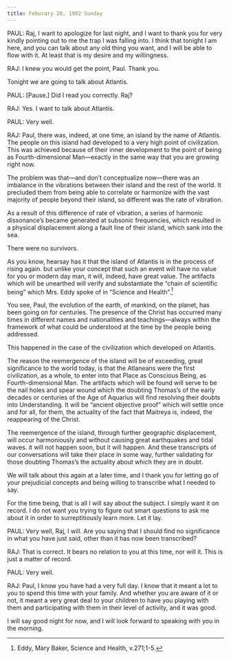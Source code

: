```yaml
---
title: Feburary 28, 1982 Sunday
---
```


PAUL: Raj, I want to apologize for last night, and I want to thank you for very
kindly pointing out to me the trap I was falling into. I think that tonight I
am here, and you can talk about any old thing you want, and I will be able to
flow with it. At least that is my desire and my willingness.

RAJ: I knew you would get the point, Paul. Thank you.

Tonight we are going to talk about Atlantis.

PAUL: [Pause.] Did I read you correctly. Raj?

RAJ: Yes. I want to talk about Atlantis.

PAUL: Very well.

RAJ: Paul, there was, indeed, at one time, an island by the name of Atlantis.
The people on this island had developed to a very high point of civilization.
This was achieved because of their inner development to the point of being as
Fourth-dimensional Man—exactly in the same way that you are growing right now.

The problem was that—and don’t conceptualize now—there was an imbalance in the
vibrations between their island and the rest of the world. It precluded them
from being able to correlate or harmonize with the vast majority of people
beyond their island, so different was the rate of vibration.

As a result of this difference of rate of vibration, a series of harmonic
dissonance’s became generated at subsonic frequencies, which resulted in a
physical displacement along a fault line of their island, which sank into the
sea.

There were no survivors.

As you know, hearsay has it that the island of Atlantis is in the process of
rising again. but unlike your concept that such an event will have no value for
you or modern day man, it will, indeed, have great value. The artifacts which
will be unearthed will verify and substantiate the “chain of scientific being”
which Mrs. Eddy spoke of in “Science and Health”.[^1]

You see, Paul, the evolution of the earth, of mankind, on the planet, has been
going on for centuries. The presence of the Christ has occurred many times in
different names and nationalities and teachings—always within the framework of
what could be understood at the time by the people being addressed.

This happened in the case of the civilization which developed on Atlantis.

The reason the reemergence of the island will be of exceeding, great
significance to the world today, is that the Atlaneans were the first
civilization, as a whole, to enter into that Place as Conscious Being, as
Fourth-dimensional Man. The artifacts which will be found will serve to be the
nail holes and spear wound which the doubting Thomas’s of the early decades or
centuries of the Age of Aquarius will find resolving their doubts into
Understanding. It will be “ancient objective proof” which will settle once and
for all, for them, the actuality of the fact that Maitreya is, indeed, the
reappearing of the Christ.

The reemergence of the island, through further geographic displacement, will
occur harmoniously and without causing great earthquakes and tidal waves. it
will not happen soon, but it will happen. And these transcripts of our
conversations will take their place in some way, further validating for those
doubting Thomas’s the actuality about which they are in doubt.

We will talk about this again at a later time, and I thank you for letting go
of your prejudicial concepts and being willing to transcribe what I needed to
say.

For the time being, that is all I will say about the subject. I simply want it
on record. I do not want you trying to figure out smart questions to ask me
about it in order to surreptitiously learn more. Let it lay.

PAUL: Very well, Raj, I will. Are you saying that I should find no significance
in what you have just said, other than it has now been transcribed?

RAJ: That is correct. It bears no relation to you at this time, nor will it.
This is just a matter of record.

PAUL: Very well.

RAJ: Paul, I know you have had a very full day. I know that it meant a lot to
you to spend this time with your family. And whether you are aware of it or
not, it meant a very great deal to your children to have you playing with them
and participating with them in their level of activity, and it was good.

I will say good night for now, and I will look forward to speaking with you in
the morning.

[^1]: Eddy, Mary Baker, Science and Health, v.271;1-5.

